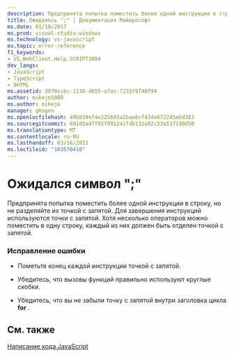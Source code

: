 ```yaml
---
description: Предпринята попытка поместить более одной инструкции в строку, но не разделяйте их точкой с запятой.
title: Ожидалось ";" | Документация Майкрософт
ms.date: 01/18/2017
ms.prod: visual-studio-windows
ms.technology: vs-javascript
ms.topic: error-reference
f1_keywords:
- VS.WebClient.Help.SCRIPT1004
dev_langs:
- JavaScript
- TypeScript
- DHTML
ms.assetid: 3070cc6c-1138-4655-a7ac-723379f48f94
author: mikejo5000
ms.author: mikejo
manager: ghogen
ms.openlocfilehash: 49b039ef4e225693a2baa6cf434a672245ebd383
ms.sourcegitcommit: 691d2a47f92f991241fdb132a82c53a537198d50
ms.translationtype: MT
ms.contentlocale: ru-RU
ms.lasthandoff: 03/16/2021
ms.locfileid: "103570418"
---
```

# <a name="expected-"></a>Ожидался символ ";"
Предпринята попытка поместить более одной инструкции в строку, но не разделяйте их точкой с запятой. Для завершения инструкций используются точки с запятой. Хотя несколько операторов можно поместить в одну строку, каждый из них должен быть отделен точкой с запятой.  
  
### <a name="to-correct-this-error"></a>Исправление ошибки  
  
- Пометьте конец каждой инструкции точкой с запятой.  
  
- Убедитесь, что вызовы функций правильно используют круглые скобки.  
  
- Убедитесь, что вы не забыли точку с запятой внутри заголовка цикла **for** .  
  
## <a name="see-also"></a>См. также  
 [Написание кода JavaScript](https://developer.mozilla.org/docs/Learn/Getting_started_with_the_web/JavaScript_basics)
